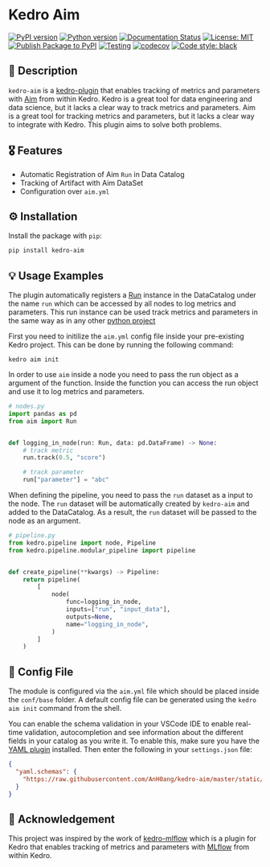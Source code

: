 # Kedro Aim

[![PyPI version](https://badge.fury.io/py/kedro-aim.svg)](https://badge.fury.io/py/kedro-aim)
[![Python version](https://img.shields.io/badge/python-3.8|3.9|3.10-blue.svg)](https://pypi.org/project/kedro/)
[![Documentation Status](https://readthedocs.org/projects/kedro-aim/badge/?version=latest)](https://kedro-aim.readthedocs.io/en/latest/?badge=latest)
[![License: MIT](https://img.shields.io/badge/License-MIT-yellow.svg)](https://opensource.org/licenses/MIT)
[![Publish Package to PyPI](https://github.com/AnH0ang/kedro-aim/actions/workflows/publish.yml/badge.svg)](https://github.com/AnH0ang/kedro-aim/actions/workflows/publish.yml)
[![Testing](https://github.com/AnH0ang/kedro-aim/actions/workflows/testing.yml/badge.svg)](https://github.com/AnH0ang/kedro-aim/actions/workflows/testing.yml)
[![codecov](https://codecov.io/gh/AnH0ang/kedro-aim/branch/master/graph/badge.svg?token=X94NV660A9)](https://codecov.io/gh/AnH0ang/kedro-aim)
[![Code style: black](https://img.shields.io/badge/code%20style-black-000000.svg)](https://github.com/psf/black)

## 📝 Description

`kedro-aim` is a [kedro-plugin](https://kedro.readthedocs.io/en/stable/extend_kedro/plugins.html) that enables tracking of metrics and parameters with [Aim](https://aimstack.io/) from within Kedro.
Kedro is a great tool for data engineering and data science, but it lacks a clear way to track metrics and parameters.
Aim is a great tool for tracking metrics and parameters, but it lacks a clear way to integrate with Kedro.
This plugin aims to solve both problems.

## 🎖 Features

- Automatic Registration of Aim `Run` in Data Catalog
- Tracking of Artifact with Aim DataSet
- Configuration over `aim.yml`

## ⚙️ Installation

Install the package with `pip`:

```bash
pip install kedro-aim
```

## 💡 Usage Examples

The plugin automatically registers a [Run](https://aimstack.readthedocs.io/en/latest/refs/sdk.html#aim.sdk.run.Run) instance in the DataCatalog under the name `run` which can be accessed by all nodes to log metrics and parameters.
This run instance can be used track metrics and parameters in the same way as in any other [python project](https://aimstack.readthedocs.io/en/latest/quick_start/supported_types.html)

First you need to initilize the `aim.yml` config file inside your pre-existing Kedro project.
This can be done by running the following command:

```shell
kedro aim init
```

In order to use `aim` inside a node you need to pass the run object as a argument of the function.
Inside the function you can access the run object and use it to log metrics and parameters.

```python
# nodes.py
import pandas as pd
from aim import Run


def logging_in_node(run: Run, data: pd.DataFrame) -> None:
    # track metric
    run.track(0.5, "score")

    # track parameter
    run["parameter"] = "abc"
```

When defining the pipeline, you need to pass the `run` dataset as a input to the node.
The `run` dataset will be automatically created by `kedro-aim` and added to the DataCatalog.
As a result, the `run` dataset will be passed to the node as an argument.

```python
# pipeline.py
from kedro.pipeline import node, Pipeline
from kedro.pipeline.modular_pipeline import pipeline


def create_pipeline(**kwargs) -> Pipeline:
    return pipeline(
        [
            node(
                func=logging_in_node,
                inputs=["run", "input_data"],
                outputs=None,
                name="logging_in_node",
            )
        ]
    )
```

## 🧰 Config File

The module is configured via the `aim.yml` file which should be placed inside the `conf/base` folder.
A default config file can be generated using the `kedro aim init` command from the shell.

You can enable the schema validation in your VSCode IDE to enable real-time validation, autocompletion and see information about the different fields in your catalog as you write it. To enable this, make sure you have the [YAML plugin](https://marketplace.visualstudio.com/items?itemName=redhat.vscode-yaml) installed.
Then enter the following in your `settings.json` file:

```json
{
  "yaml.schemas": {
    "https://raw.githubusercontent.com/AnH0ang/kedro-aim/master/static/jsonschema/kedro_aim_schema.json": "**/*aim*.yml"
  }
}
```
## 🙏 Acknowledgement

This project was inspired by the work of [kedro-mlflow](https://github.com/Galileo-Galilei/kedro-mlflow) which is a plugin for Kedro that enables tracking of metrics and parameters with [MLflow](https://mlflow.org/) from within Kedro.
